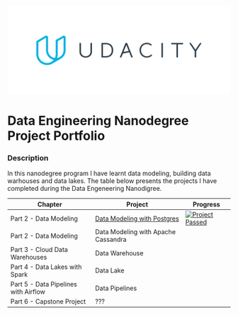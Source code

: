 <img src="./images/udacity_logo.png" height="200">

# Data Engineering Nanodegree Project Portfolio

### Description

In this nanodegree program I have learnt data modeling, building data warhouses and data lakes. The table below presents the projects I have completed during the Data Engeneering Nanodigree.

| Chapter                              | Project                                                                   | Progress    |
| ------------------------------------ | ------------------------------------------------------------------------- | ------------|
| Part 2 - Data Modeling               | [Data Modeling with Postgres](./Project1_Data_Modelling_With_Postgresql)  | [![Project Passed](https://img.shields.io/badge/project-passed-success.svg)](https://img.shields.io/badge/project-passed-success.svg)                                      |
| Part 2 - Data Modeling               | Data Modeling with Apache Cassandra                                       |             |
| Part 3 - Cloud Data Warehouses       | Data Warehouse                                                            |             |
| Part 4 - Data Lakes with Spark       | Data Lake                                                                 |             |
| Part 5 - Data Pipelines with Airflow | Data Pipelines                                                            |             |
| Part 6 - Capstone Project            | ???                                                                       |             |